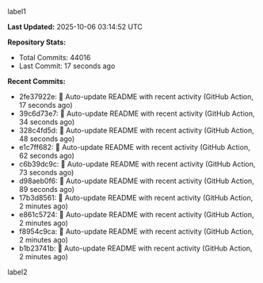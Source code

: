 
label1 
<!-- ACTIVITY_START -->
**Last Updated:** 2025-10-06 03:14:52 UTC

**Repository Stats:**
- Total Commits: 44016
- Last Commit: 17 seconds ago

**Recent Commits:**
- 2fe37922e: 🤖 Auto-update README with recent activity (GitHub Action, 17 seconds ago)
- 39c6d73e7: 🤖 Auto-update README with recent activity (GitHub Action, 34 seconds ago)
- 328c4fd5d: 🤖 Auto-update README with recent activity (GitHub Action, 48 seconds ago)
- e1c7ff682: 🤖 Auto-update README with recent activity (GitHub Action, 62 seconds ago)
- c6b39dc9c: 🤖 Auto-update README with recent activity (GitHub Action, 73 seconds ago)
- d98aeb0f6: 🤖 Auto-update README with recent activity (GitHub Action, 89 seconds ago)
- 17b3d8561: 🤖 Auto-update README with recent activity (GitHub Action, 2 minutes ago)
- e861c5724: 🤖 Auto-update README with recent activity (GitHub Action, 2 minutes ago)
- f8954c9ca: 🤖 Auto-update README with recent activity (GitHub Action, 2 minutes ago)
- b1b23741b: 🤖 Auto-update README with recent activity (GitHub Action, 2 minutes ago)
<!-- ACTIVITY_END -->

label2
